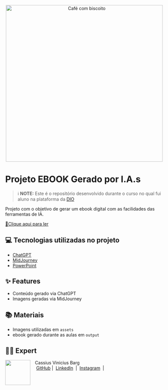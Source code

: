 
<p align="center">
  <img src="https://i.postimg.cc/sBR44PVN/image.png" alt="Café com biscoito" style="width:500px;height:auto;">
</p>

# Projeto EBOOK Gerado por I.A.s


 > ℹ️ **NOTE:** Este é o repositório desenvolvido durante o curso no qual fui aluno na plataforma da [DIO](https://dio.me)

Projeto com o objetivo de gerar um ebook digital com as facilidades das ferramentas de IA.

<a href="https://www.linkedin.com/feed/update/urn:li:activity:7212097329103855616/" title="View PDF now"> 📕Clique aqui para ler</a>

## 💻 Tecnologias utilizadas no projeto

- [ChatGPT](https://chat.openai.com/) 
- [MidJourney](https://www.midjourney.com/app/)
- [PowerPoint](https://www.microsoft.com/en/microsoft-365/powerpoint)

## ✨ Features

- Conteúdo gerado via ChatGPT
- Imagens geradas via MidJourney

## 📚 Materiais

- Imagens utilizadas em `assets`
- ebook gerado durante as aulas em `output`

## 👨‍💻 Expert

<p>
    <img 
      align=left 
      margin=10 
      width=80 
      src="https://scontent.fjoi2-1.fna.fbcdn.net/v/t39.30808-6/448827709_7910319372351356_6219225715887475891_n.jpg?_nc_cat=109&ccb=1-7&_nc_sid=5f2048&_nc_eui2=AeEWRxvmvwCyz1TKGNQXu2Zuw2OK3O6pwUfDY4rc7qnBRzN9Dawh8RQU_fDClQK0ZGF2jbRVqXyhdl-YMI_onrCu&_nc_ohc=fUTuCCEefacQ7kNvgGzBtTx&_nc_ht=scontent.fjoi2-1.fna&oh=00_AYCEzHIoTl8fuu1D4bGKW0CLr3d6n2tE3pmEpF1m1CHcqQ&oe=667A142E"
    />
    <p>&nbsp&nbsp&nbspCassius Vinicius Barg<br>
    &nbsp&nbsp&nbsp
    <a href="https://github.com/CassiusBarg/">
    GitHub</a>&nbsp;|&nbsp;
    <a href="https://www.linkedin.com/in/cassiusbarg/">LinkedIn</a>
&nbsp;|&nbsp;
    <a href="https://www.instagram.com/cassiusbarg/">
    Instagram</a>
&nbsp;|&nbsp;</p>
</p>
